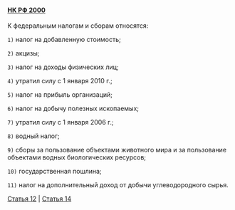 #### [НК РФ 2000](https://lalawland.github.io/eurasia/russia/taxes)

К федеральным налогам и сборам относятся:

`1)` налог на добавленную стоимость;

`2)` акцизы;

`3)` налог на доходы физических лиц;

`4)` утратил силу с 1 января 2010 г.;

`5)` налог на прибыль организаций;

`6)` налог на добычу полезных ископаемых;

`7)` утратил силу с 1 января 2006 г.;

`8)` водный налог;

`9)` сборы за пользование объектами животного мира и за пользование объектами водных биологических ресурсов;

`10)` государственная пошлина;

`11)` налог на дополнительный доход от добычи углеводородного сырья.

[Статья 12](https://lalawland.github.io/eurasia/russia/taxes/art12) | [Статья 14](https://lalawland.github.io/eurasia/russia/taxes/art14)
